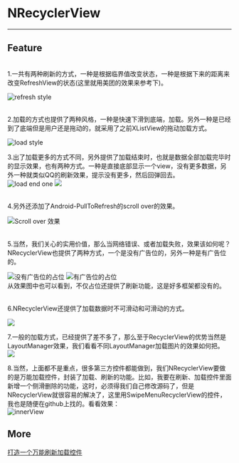 # NRecyclerView #

----------

## Feature ##
<br/>
1.一共有两种刷新的方式，一种是根据临界值改变状态，一种是根据下来的距离来改变RefreshView的状态(这里就用美团的效果来参考下)。
<br/>

![refresh style](https://github.com/Nipuream/NRecyclerView/blob/master/art/refresh_style.gif)

<br/>
2.加载的方式也提供了两种风格，一种是快速下滑到底端，加载。另外一种是已经到了底端但是用户还是拖动的，就采用了之前XListView的拖动加载方式。
<br/>

![load style](https://github.com/Nipuream/NRecyclerView/blob/master/art/load_style.gif)
<br/>

3.出了加载更多的方式不同，另外提供了加载结束时，也就是数据全部加载完毕时的显示效果，也有两种方式。一种是直接底部显示一个view，没有更多数据，另外一种就类似QQ的刷新效果，提示没有更多，然后回弹回去。
<br/>
![load end one](https://github.com/Nipuream/NRecyclerView/blob/master/art/load_end_one.gif)
![](https://github.com/Nipuream/NRecyclerView/blob/master/art/load_end_two.gif)


<br/>
4.另外还添加了Android-PullToRefresh的scroll over的效果。
<br/>

![Scroll over 效果](https://github.com/Nipuream/NRecyclerView/blob/master/art/pull_over_scroll.gif)

<br/>
5.当然，我们关心的实用价值，那么当网络错误、或者加载失败，效果该如何呢？NRecyclerView也提供了两种方式，一个是没有广告位的，另外一种是有广告位的。
<br/>

![没有广告位的占位](https://github.com/Nipuream/NRecyclerView/blob/master/art/stand_view_one.gif)
![有广告位的占位](https://github.com/Nipuream/NRecyclerView/blob/master/art/stand_view_two.gif)
<br/>
从效果图中也可以看到，不仅占位还提供了刷新功能，这是好多框架都没有的。

<br/>
6.NRecyclerView还提供了加载数据时不可滑动和可滑动的方式。
<br/>

![](https://github.com/Nipuream/NRecyclerView/blob/master/art/loaddata_scrollenable.gif)
<br/>

7.一般的加载方式，已经提供了差不多了，那么至于RecyclerView的优势当然是LayoutManager效果，我们看看不同LayoutManager加载图片的效果如何把。
<br/>
![](https://github.com/Nipuream/NRecyclerView/blob/master/art/load_image.gif)
<br/>

8.当然，上面都不是重点，很多第三方控件都能做到，我们NRecyclerView要做的是万能加载控件，封装了加载、刷新的功能。比如，我要在刷新、加载控件里面新增一个侧滑删除的功能，这时，必须得我们自己修改源码了，但是NRecyclerView就很容易的解决了，这里用SwipeMenuRecyclerView的控件，我也是随便在github上找的。看看效果：
<br/>
![innerView](https://github.com/Nipuream/NRecyclerView/blob/master/art/inner_view.gif)

## More ##
[打造一个万能刷新加载控件](http://blog.csdn.net/yanghuinipurean/article/details/52840426)
